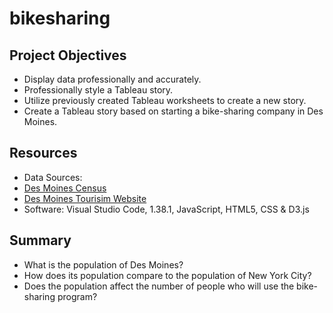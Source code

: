 # bikesharing

## Project Objectives

- Display data professionally and accurately.
- Professionally style a Tableau story.
- Utilize previously created Tableau worksheets to create a new story.
- Create a Tableau story based on starting a bike-sharing company in Des Moines.





## Resources
- Data Sources: 
- <a href="https://www.census.gov/quickfacts/desmoinescityiowa" title="Des Moines Census" rel="nofollow">Des Moines Census</a>
- <a href="https://www.catchdesmoines.com/things-to-do/" title="Des Moines Tourisim Website" rel="nofollow">Des Moines Tourisim Website</a>
- Software: Visual Studio Code, 1.38.1, JavaScript, HTML5, CSS & D3.js

## Summary



- What is the population of Des Moines? 
- How does its population compare to the population of New York City? 
- Does the population affect the number of people who will use the bike-sharing program?

